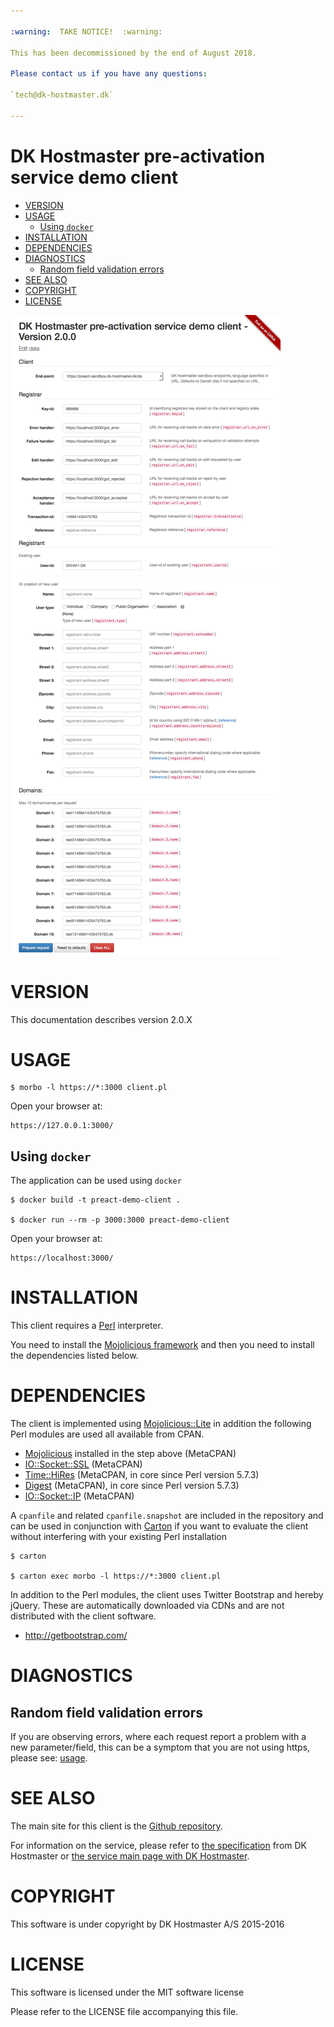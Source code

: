 ```yaml
---

:warning:  TAKE NOTICE!  :warning:

This has been decommissioned by the end of August 2018.

Please contact us if you have any questions:

`tech@dk-hostmaster.dk`

---
```


# DK Hostmaster pre-activation service demo client

<!-- MarkdownTOC -->

- [VERSION](#version)
- [USAGE](#usage)
    - [Using `docker`](#using-docker)
- [INSTALLATION](#installation)
- [DEPENDENCIES](#dependencies)
- [DIAGNOSTICS](#diagnostics)
    - [Random field validation errors](#random-field-validation-errors)
- [SEE ALSO](#see-also)
- [COPYRIGHT](#copyright)
- [LICENSE](#license)

<!-- /MarkdownTOC -->

![screenshot](images/screenshot.png)

<a name="version"></a>
# VERSION

This documentation describes version 2.0.X

<a name="usage"></a>
# USAGE

    $ morbo -l https://*:3000 client.pl

Open your browser at:

    https://127.0.0.1:3000/


<a name="using-docker"></a>
## Using `docker`

The application can be used using `docker`

    $ docker build -t preact-demo-client .

    $ docker run --rm -p 3000:3000 preact-demo-client

Open your browser at:

    https://localhost:3000/

<a name="installation"></a>
# INSTALLATION

This client requires a [Perl](http://en.wikipedia.org/wiki/Perl) interpreter.

You need to install the [Mojolicious framework](http://mojolicio.us/) and then you need to install the dependencies listed below.

<a name="dependencies"></a>
# DEPENDENCIES

The client is implemented using [Mojolicious::Lite](https://metacpan.org/pod/Mojolicious::Lite) in addition the following Perl modules are used all available from CPAN.

- [Mojolicious](https://metacpan.org/pod/Mojolicious) installed in the step above (MetaCPAN)
- [IO::Socket::SSL](https://metacpan.org/pod/IO::Socket::SSL) (MetaCPAN)
- [Time::HiRes](https://metacpan.org/pod/Time::HiRes) (MetaCPAN, in core since Perl version 5.7.3)
- [Digest](https://metacpan.org/pod/Digest) (MetaCPAN), in core since Perl version 5.7.3)
- [IO::Socket::IP](https://metacpan.org/pod/IO::Socket::IP) (MetaCPAN)

A `cpanfile` and related `cpanfile.snapshot` are included in the repository and can be used in conjunction with [Carton](https://metacpan.org/pod/Carton) if you want to evaluate the client without interfering with your existing Perl installation

```
$ carton

$ carton exec morbo -l https://*:3000 client.pl
```

In addition to the Perl modules, the client uses Twitter Bootstrap and hereby jQuery. These are automatically downloaded via CDNs and are not distributed with the client software.

- http://getbootstrap.com/

<a name="diagnostics"></a>
# DIAGNOSTICS

<a name="random-field-validation-errors"></a>
## Random field validation errors

If you are observing errors, where each request report a problem with a new parameter/field, this can be a symptom that you are not using https, please see: [usage](#usage).

<a name="see-also"></a>
# SEE ALSO

The main site for this client is the [Github repository](https://github.com/DK-Hostmaster/preact-demo-client-mojolicious).

For information on the service, please refer to [the specification](https://github.com/DK-Hostmaster/preactivation-service-specification) from DK Hostmaster or [the service main page with DK Hostmaster](https://www.dk-hostmaster.dk/en/pre-activation).

<a name="copyright"></a>
# COPYRIGHT

This software is under copyright by DK Hostmaster A/S 2015-2016

<a name="license"></a>
# LICENSE

This software is licensed under the MIT software license

Please refer to the LICENSE file accompanying this file.

